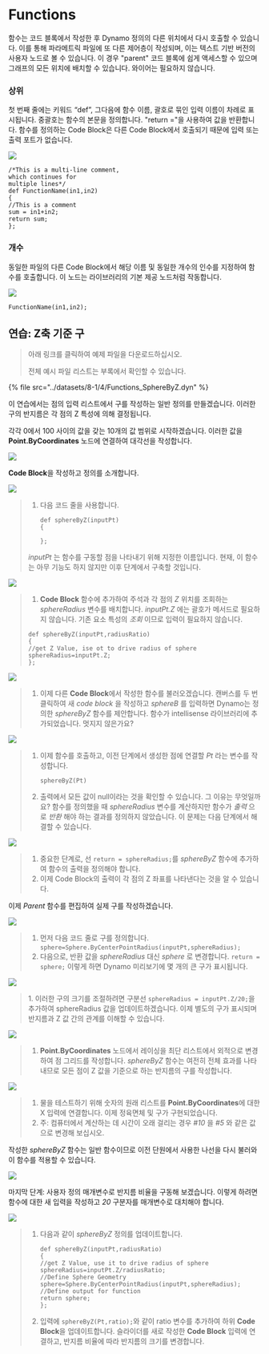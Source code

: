 # Functions

함수는 코드 블록에서 작성한 후 Dynamo 정의의 다른 위치에서 다시 호출할 수 있습니다. 이를 통해 파라메트릭 파일에 또 다른 제어층이 작성되며, 이는 텍스트 기반 버전의 사용자 노드로 볼 수 있습니다. 이 경우 "parent" 코드 블록에 쉽게 액세스할 수 있으며 그래프의 모든 위치에 배치할 수 있습니다. 와이어는 필요하지 않습니다.

### 상위

첫 번째 줄에는 키워드 “def”, 그다음에 함수 이름, 괄호로 묶인 입력 이름이 차례로 표시됩니다. 중괄호는 함수의 본문을 정의합니다. "return ="을 사용하여 값을 반환합니다. 함수를 정의하는 Code Block은 다른 Code Block에서 호출되기 때문에 입력 또는 출력 포트가 없습니다.

![](<../images/8-1/4/functions parent def.jpg>)

```
/*This is a multi-line comment,
which continues for
multiple lines*/
def FunctionName(in1,in2)
{
//This is a comment
sum = in1+in2;
return sum;
};
```

### 개수

동일한 파일의 다른 Code Block에서 해당 이름 및 동일한 개수의 인수를 지정하여 함수를 호출합니다. 이 노드는 라이브러리의 기본 제공 노드처럼 작동합니다.

![](<../images/8-1/4/functions children call def.jpg>)

```
FunctionName(in1,in2);
```

## 연습: Z축 기준 구

> 아래 링크를 클릭하여 예제 파일을 다운로드하십시오.
>
> 전체 예시 파일 리스트는 부록에서 확인할 수 있습니다.

{% file src="../datasets/8-1/4/Functions_SphereByZ.dyn" %}

이 연습에서는 점의 입력 리스트에서 구를 작성하는 일반 정의를 만들겠습니다. 이러한 구의 반지름은 각 점의 Z 특성에 의해 결정됩니다.

각각 0에서 100 사이의 값을 갖는 10개의 값 범위로 시작하겠습니다. 이러한 값을 **Point.ByCoordinates** 노드에 연결하여 대각선을 작성합니다.

![](<../images/8-1/4/functions - exercise - 01.jpg>)

**Code Block**을 작성하고 정의를 소개합니다.

![](<../images/8-1/4/functions - exercise - 02.jpg>)

> 1. 다음 코드 줄을 사용합니다.
>
>    ```
>    def sphereByZ(inputPt)
>    {
>    
>    };
>    ```
>
> _inputPt_ 는 함수를 구동할 점을 나타내기 위해 지정한 이름입니다. 현재, 이 함수는 아무 기능도 하지 않지만 이후 단계에서 구축할 것입니다.

![](<../images/8-1/4/functions - exercise - 03.jpg>)

> 1. **Code Block** 함수에 추가하여 주석과 각 점의 _Z_ 위치를 조회하는 _sphereRadius_ 변수를 배치합니다. _inputPt.Z_ 에는 괄호가 메서드로 필요하지 않습니다. 기존 요소 특성의 _조회_ 이므로 입력이 필요하지 않습니다.
>
> ```
> def sphereByZ(inputPt,radiusRatio)
> {
> //get Z Value, ise ot to drive radius of sphere
> sphereRadius=inputPt.Z;
> };
> ```

![](<../images/8-1/4/functions - exercise - 04.jpg>)

> 1. 이제 다른 **Code Block**에서 작성한 함수를 불러오겠습니다. 캔버스를 두 번 클릭하여 새 _code block_ 을 작성하고 _sphereB_ 를 입력하면 Dynamo는 정의한 _sphereByZ_ 함수를 제안합니다. 함수가 intellisense 라이브러리에 추가되었습니다. 멋지지 않은가요?

![](<../images/8-1/4/functions - exercise - 05.jpg>)

> 1. 이제 함수를 호출하고, 이전 단계에서 생성한 점에 연결할 _Pt_ 라는 변수를 작성합니다.
>
>    ```
>    sphereByZ(Pt)
>    ```
> 2. 출력에서 모든 값이 null이라는 것을 확인할 수 있습니다. 그 이유는 무엇일까요? 함수를 정의했을 때 _sphereRadius_ 변수를 계산하지만 함수가 _출력_ 으로 _반환_ 해야 하는 결과를 정의하지 않았습니다. 이 문제는 다음 단계에서 해결할 수 있습니다.

![](<../images/8-1/4/functions - exercise - 06.jpg>)

> 1. 중요한 단계로, 선 `return = sphereRadius;`를 _sphereByZ_ 함수에 추가하여 함수의 출력을 정의해야 합니다.
> 2. 이제 Code Block의 출력이 각 점의 Z 좌표를 나타낸다는 것을 알 수 있습니다.

이제 _Parent_ 함수를 편집하여 실제 구를 작성하겠습니다.

![](<../images/8-1/4/functions - exercise - 07.jpg>)

> 1. 먼저 다음 코드 줄로 구를 정의합니다. `sphere=Sphere.ByCenterPointRadius(inputPt,sphereRadius);`
> 2. 다음으로, 반환 값을 _sphereRadius_ 대신 _sphere_ 로 변경합니다. `return = sphere;` 이렇게 하면 Dynamo 미리보기에 몇 개의 큰 구가 표시됩니다.

![](<../images/8-1/4/functions - exercise - 08.jpg>)

> 1\. 이러한 구의 크기를 조절하려면 구분선 `sphereRadius = inputPt.Z/20;`을 추가하여 sphereRadius 값을 업데이트하겠습니다. 이제 별도의 구가 표시되며 반지름과 Z 값 간의 관계를 이해할 수 있습니다.

![](<../images/8-1/4/functions - exercise - 09.jpg>)

> 1. **Point.ByCoordinates** 노드에서 레이싱을 최단 리스트에서 외적으로 변경하여 점 그리드를 작성합니다. _sphereByZ_ 함수는 여전히 전체 효과를 나타내므로 모든 점이 Z 값을 기준으로 하는 반지름의 구를 작성합니다.

![](<../images/8-1/4/functions - exercise - 10.jpg>)

> 1. 물을 테스트하기 위해 숫자의 원래 리스트를 **Point.ByCoordinates**에 대한 X 입력에 연결합니다. 이제 정육면체 및 구가 구현되었습니다.
> 2. 주: 컴퓨터에서 계산하는 데 시간이 오래 걸리는 경우 _#10_ 을 _#5_ 와 같은 값으로 변경해 보십시오.

작성한 _sphereByZ_ 함수는 일반 함수이므로 이전 단원에서 사용한 나선을 다시 불러와 이 함수를 적용할 수 있습니다.

![](<../images/8-1/4/functions - exercise - 11.jpg>)

마지막 단계: 사용자 정의 매개변수로 반지름 비율을 구동해 보겠습니다. 이렇게 하려면 함수에 대한 새 입력을 작성하고 _20_ 구분자를 매개변수로 대치해야 합니다.

![](<../images/8-1/4/functions - exercise - 12.jpg>)

> 1. 다음과 같이 _sphereByZ_ 정의를 업데이트합니다.
>
>    ```
>    def sphereByZ(inputPt,radiusRatio)
>    {
>    //get Z Value, use it to drive radius of sphere
>    sphereRadius=inputPt.Z/radiusRatio;
>    //Define Sphere Geometry
>    sphere=Sphere.ByCenterPointRadius(inputPt,sphereRadius);
>    //Define output for function
>    return sphere;
>    };
>    ```
> 2. 입력에 `sphereByZ(Pt,ratio);`와 같이 ratio 변수를 추가하여 하위 **Code Block**을 업데이트합니다. 슬라이더를 새로 작성한 **Code Block** 입력에 연결하고, 반지름 비율에 따라 반지름의 크기를 변경합니다.
